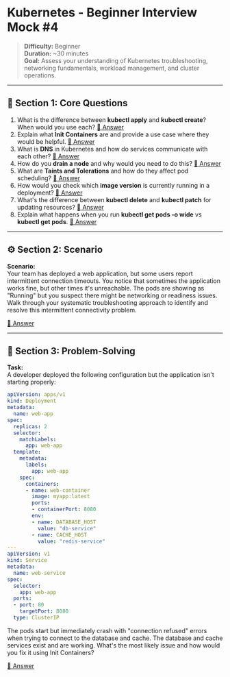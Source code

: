 # Kubernetes - Beginner Interview Mock #4

> **Difficulty:** Beginner  
> **Duration:** ~30 minutes  
> **Goal:** Assess your understanding of Kubernetes troubleshooting, networking fundamentals, workload management, and cluster operations.

---

## 🧠 Section 1: Core Questions

1. What is the difference between **kubectl apply** and **kubectl create**? When would you use each? [📖 Answer](mock_4_answers.md#1-what-is-the-difference-between-kubectl-apply-and-kubectl-create-when-would-you-use-each)
2. Explain what **Init Containers** are and provide a use case where they would be helpful. [📖 Answer](mock_4_answers.md#2-explain-what-init-containers-are-and-provide-a-use-case-where-they-would-be-helpful)
3. What is **DNS** in Kubernetes and how do services communicate with each other? [📖 Answer](mock_4_answers.md#3-what-is-dns-in-kubernetes-and-how-do-services-communicate-with-each-other)
4. How do you **drain a node** and why would you need to do this? [📖 Answer](mock_4_answers.md#4-how-do-you-drain-a-node-and-why-would-you-need-to-do-this)
5. What are **Taints and Tolerations** and how do they affect pod scheduling? [📖 Answer](mock_4_answers.md#5-what-are-taints-and-tolerations-and-how-do-they-affect-pod-scheduling)
6. How would you check which **image version** is currently running in a deployment? [📖 Answer](mock_4_answers.md#6-how-would-you-check-which-image-version-is-currently-running-in-a-deployment)
7. What's the difference between **kubectl delete** and **kubectl patch** for updating resources? [📖 Answer](mock_4_answers.md#7-whats-the-difference-between-kubectl-delete-and-kubectl-patch-for-updating-resources)
8. Explain what happens when you run **kubectl get pods -o wide** vs **kubectl get pods**. [📖 Answer](mock_4_answers.md#8-explain-what-happens-when-you-run-kubectl-get-pods--o-wide-vs-kubectl-get-pods)

---

## ⚙️ Section 2: Scenario

**Scenario:**  
Your team has deployed a web application, but some users report intermittent connection timeouts. You notice that sometimes the application works fine, but other times it's unreachable. The pods are showing as "Running" but you suspect there might be networking or readiness issues.  
Walk through your systematic troubleshooting approach to identify and resolve this intermittent connectivity problem.

[📖 Answer](mock_4_answers.md#️-section-2-scenario---answer)

---

## 🧩 Section 3: Problem-Solving

**Task:**  
A developer deployed the following configuration but the application isn't starting properly:

```yaml
apiVersion: apps/v1
kind: Deployment
metadata:
  name: web-app
spec:
  replicas: 2
  selector:
    matchLabels:
      app: web-app
  template:
    metadata:
      labels:
        app: web-app
    spec:
      containers:
      - name: web-container
        image: myapp:latest
        ports:
        - containerPort: 8080
        env:
        - name: DATABASE_HOST
          value: "db-service"
        - name: CACHE_HOST  
          value: "redis-service"
---
apiVersion: v1
kind: Service
metadata:
  name: web-service
spec:
  selector:
    app: web-app
  ports:
  - port: 80
    targetPort: 8080
  type: ClusterIP
```

The pods start but immediately crash with "connection refused" errors when trying to connect to the database and cache. The database and cache services exist and are working. What's the most likely issue and how would you fix it using Init Containers?

[📖 Answer](mock_4_answers.md#-section-3-problem-solving---answer)
